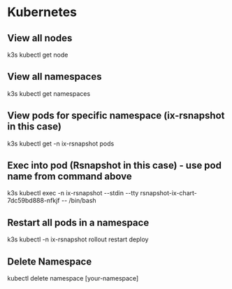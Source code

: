 # Kubernetes

## View all nodes
k3s kubectl get node

## View all namespaces
k3s kubectl get namespaces

## View pods for specific namespace (ix-rsnapshot in this case)
k3s kubectl get -n ix-rsnapshot pods

## Exec into pod (Rsnapshot in this case) - use pod name from command above
k3s kubectl exec -n ix-rsnapshot --stdin --tty rsnapshot-ix-chart-7dc59bd888-nfkjf -- /bin/bash

## Restart all pods in a namespace
k3s kubectl -n ix-rsnapshot rollout restart deploy

## Delete Namespace
kubectl delete namespace [your-namespace]

